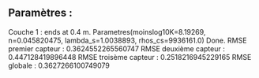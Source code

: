 ## Paramètres :

Couche 1 : ends at 0.4 m. Parametres(moinslog10K=8.19269, n=0.045820475, lambda_s=1.0038893, rhos_cs=9936161.0)
Done.
RMSE premier capteur : 0.3624552265560747
RMSE deuxième capteur : 0.447128419896448
RMSE troisème capteur : 0.2518216945229165
RMSE globale : 0.3627266100749079